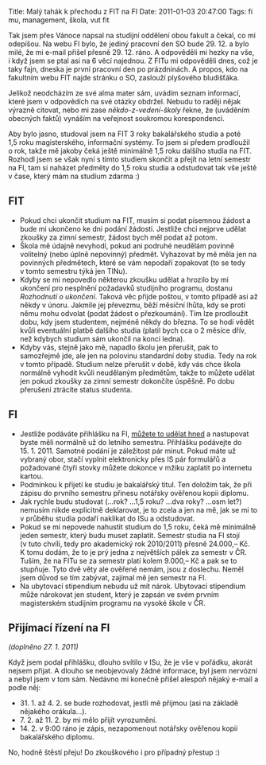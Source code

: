 Title: Malý tahák k přechodu z FIT na FI
Date: 2011-01-03 20:47:00
Tags: fi mu, management, škola, vut fit

Tak jsem přes Vánoce napsal na studijní oddělení obou fakult a čekal, co mi odepíšou. Na webu FI bylo, že jediný pracovní den SO bude 29. 12. a bylo milé, že mi e-mail přišel přesně 29. 12. ráno. A odpověděli mi hezky na vše, i když jsem se ptal asi na 6 věcí najednou. Z FITu mi odpověděli dnes, což je taky fajn, dneska je první pracovní den po prázdninách. A propos, kdo na fakultním webu FIT najde stránku o SO, zaslouží plyšového bludišťáka.

Jelikož neodcházím ze své alma mater sám, uvádím seznam informací, které jsem v odpovědích na své otázky obdržel. Nebudu to raději nějak výrazně citovat, nebo mi zase *někdo-z-vedení-školy* řekne, že (uváděním obecných faktů) vynáším na veřejnost soukromou korespondenci.

Aby bylo jasno, studoval jsem na FIT 3 roky bakalářského studia a poté 1,5 roku magisterského, informační systémy. To jsem si předem prodloužil o rok, takže mě jakoby čeká ještě minimálně 1,5 roku dalšího studia na FIT. Rozhodl jsem se však nyní s tímto studiem skončit a přejít na letní semestr na FI, tam si naházet předměty do 1,5 roku studia a odstudovat tak vše ještě v čase, který mám na studium zdarma :)

## FIT

-   Pokud chci ukončit studium na FIT, musím si podat písemnou žádost a bude mi ukončeno ke dni podání žádosti. Jestliže chci nejprve udělat zkoušky za zimní semestr, žádost bych měl podat až potom.
-   Škola mě údajně nevyhodí, pokud ani podruhé neudělám povinně volitelný (nebo úplně nepovinný) předmět. Vyhazovat by mě měla jen na povinných předmětech, které se vám nepodaří zopakovat (to se tedy v tomto semestru týká jen TINu).
-   Kdyby se mi nepovedlo některou zkoušku udělat a hrozilo by mi ukončení pro nesplnění požadavků studijního programu, dostanu *Rozhodnutí o ukončení*. Taková věc přijde poštou, v tomto případě asi až někdy v únoru. Jakmile jej převezmu, běží měsíční lhůta, kdy se proti němu mohu odvolat (podat žádost o přezkoumání). Tím lze prodloužit dobu, kdy jsem studentem, nejméně někdy do března. To se hodí vědět kvůli eventuální platbě dalšího studia (platil bych cca o 2 měsíce dřív, než kdybych studium sám ukončil na konci ledna).
-   Kdyby vás, stejně jako mě, napadlo školu jen přerušit, pak to samozřejmě jde, ale jen na polovinu standardní doby studia. Tedy na rok v tomto případě. Studium nelze přerušit v době, kdy vás chce škola normálně vyhodit kvůli neudělaným předmětům, takže to můžete udělat jen pokud zkoušky za zimní semestr dokončíte úspěšně. Po dobu přerušení ztrácíte status studenta.

## FI

-   Jestliže podáváte přihlášku na FI, [můžete to udělat hned](http://www.fi.muni.cz/admission/master/index.xhtml.cs) a nastupovat byste měli normálně už do letního semestru. Přihlášku podávejte do 15. 1. 2011. Samotné podání je záležitost pár minut. Pokud máte už vybraný obor, stačí vyplnit elektronicky přes IS pár formulářů a požadované čtyři stovky můžete dokonce v mžiku zaplatit po internetu kartou.
-   Podmínkou k přijetí ke studiu je bakalářský titul. Ten doložím tak, že při zápisu do prvního semestru přinesu notářsky ověřenou kopii diplomu.
-   Jak rychle budu studovat (…rok? …1,5 roku? …dva roky? …osm let?) nemusím nikde explicitně deklarovat, je to zcela a jen na mě, jak se mi to v průběhu studia podaří naklikat do ISu a odstudovat.
-   Pokud se mi nepovede nahustit studium do 1,5 roku, čeká mě minimálně jeden semestr, který budu muset zaplatit. Semestr studia na FI stojí (v tuto chvíli, tedy pro akademický rok 2010/2011) přesně 24.000,– Kč. K tomu dodám, že to je prý jedna z největších pálek za semestr v ČR. Tuším, že na FITu se za semestr platí kolem 9.000,– Kč a pak se to stupňuje. Tyto dvě věty ale ověřené nemám, jsou z doslechu. Neměl jsem důvod se tím zabývat, zajímal mě jen semestr na FI.
-   Na ubytovací stipendium nebudu už mít nárok. Ubytovací stipendium může nárokovat jen student, který je zapsán ve svém prvním magisterském studijním programu na vysoké škole v ČR.

## Přijímací řízení na FI

*(doplněno 27. 1. 2011)*

Když jsem podal přihlášku, dlouho svítilo v ISu, že je vše v pořádku, akorát nejsem přijat. A dlouho se neobjevovaly žádné informace, byl jsem nervózní a nebyl jsem v tom sám. Nedávno mi konečně přišel alespoň nějaký e-mail a podle něj:

-   31. 1. až 4. 2. se bude rozhodovat, jestli mě přijmou (asi na základě nějakého orákula…).
-   7. 2. až 11. 2. by mi mělo přijít vyrozumění.
-   14. 2. v 9:00 ráno je zápis, nezapomenout notářsky ověřenou kopii bakalářského diplomu.

No, hodně štěstí přeju! Do zkouškového i pro případný přestup :)